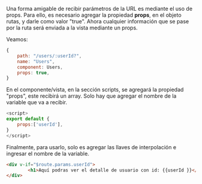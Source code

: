 Una forma amigable de recibir parámetros de la URL es mediante el uso de props. Para ello, es necesario agregar la propiedad **props**, en el objeto rutas, y darle como valor "true". Ahora cualquier información que se pase por la ruta será enviada a la vista mediante un props.

Veamos:

```Javascript
{
	path: "/users/:userId?",
    name: "Users",
    component: Users,
    props: true,
}
```

En el componente/vista, en la sección scripts, se agregará la propiedad "props", este recibirá un array. Solo hay que agregar el nombre de la variable que va a recibir.

```Javascript
<script>
export default {
    props:['userId'],
}
</script>
```

Finalmente, para usarlo, solo es agregar las llaves de interpolación e ingresar el nombre de la variable.

```HTML
<div v-if="$route.params.userId">
        <h1>Aquí podras ver el detalle de usuario con id: {{userId }}</h1>
</div>
```
